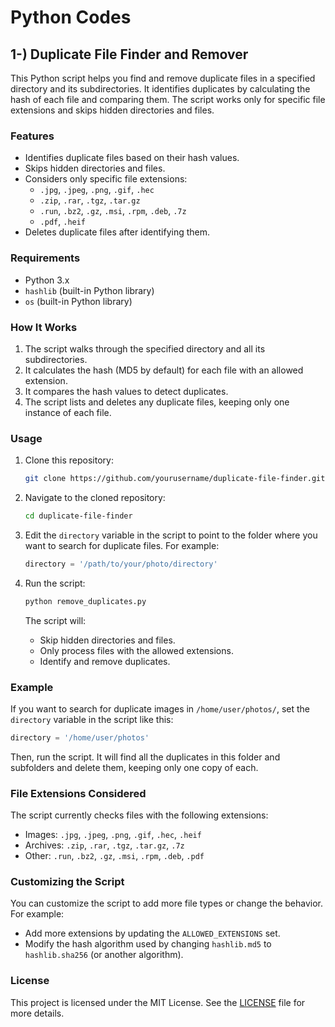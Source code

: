 # Python Codes


 ## 1-) Duplicate File Finder and Remover

This Python script helps you find and remove duplicate files in a specified directory and its subdirectories. It identifies duplicates by calculating the hash of each file and comparing them. The script works only for specific file extensions and skips hidden directories and files.

### Features

- Identifies duplicate files based on their hash values.
- Skips hidden directories and files.
- Considers only specific file extensions:
  - `.jpg`, `.jpeg`, `.png`, `.gif`, `.hec`
  - `.zip`, `.rar`, `.tgz`, `.tar.gz`
  - `.run`, `.bz2`, `.gz`, `.msi`, `.rpm`, `.deb`, `.7z`
  - `.pdf`, `.heif`
- Deletes duplicate files after identifying them.

### Requirements

- Python 3.x
- `hashlib` (built-in Python library)
- `os` (built-in Python library)

### How It Works

1. The script walks through the specified directory and all its subdirectories.
2. It calculates the hash (MD5 by default) for each file with an allowed extension.
3. It compares the hash values to detect duplicates.
4. The script lists and deletes any duplicate files, keeping only one instance of each file.

### Usage

1. Clone this repository:

   ```bash
   git clone https://github.com/yourusername/duplicate-file-finder.git
   ```

2. Navigate to the cloned repository:

   ```bash
   cd duplicate-file-finder
   ```

3. Edit the `directory` variable in the script to point to the folder where you want to search for duplicate files. For example:

   ```python
   directory = '/path/to/your/photo/directory'
   ```

4. Run the script:

   ```bash
   python remove_duplicates.py
   ```

   The script will:
   - Skip hidden directories and files.
   - Only process files with the allowed extensions.
   - Identify and remove duplicates.

### Example

If you want to search for duplicate images in `/home/user/photos/`, set the `directory` variable in the script like this:

```python
directory = '/home/user/photos'
```

Then, run the script. It will find all the duplicates in this folder and subfolders and delete them, keeping only one copy of each.

### File Extensions Considered

The script currently checks files with the following extensions:

- Images: `.jpg`, `.jpeg`, `.png`, `.gif`, `.hec`, `.heif`
- Archives: `.zip`, `.rar`, `.tgz`, `.tar.gz`, `.7z`
- Other: `.run`, `.bz2`, `.gz`, `.msi`, `.rpm`, `.deb`, `.pdf`

### Customizing the Script

You can customize the script to add more file types or change the behavior. For example:
- Add more extensions by updating the `ALLOWED_EXTENSIONS` set.
- Modify the hash algorithm used by changing `hashlib.md5` to `hashlib.sha256` (or another algorithm).

### License

This project is licensed under the MIT License. See the [LICENSE](LICENSE) file for more details.
